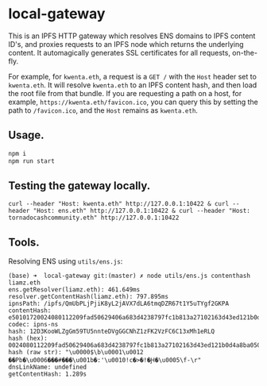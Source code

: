 local-gateway
=============

This is an IPFS HTTP gateway which resolves ENS domains to IPFS content ID's, and proxies requests to an IPFS node which returns the underlying content. It automagically generates SSL certificates for all requests, on-the-fly.

For example, for `kwenta.eth`, a request is a `GET /` with the `Host` header set to `kwenta.eth`. It will resolve `kwenta.eth` to an IPFS content hash, and then load the root file from that bundle. If you are requesting a path on a host, for example, `https://kwenta.eth/favicon.ico`, you can query this by setting the path to `/favicon.ico`, and the `Host` remains as `kwenta.eth`.

## Usage.

```sh
npm i
npm run start
```

## Testing the gateway locally.

```
curl --header "Host: kwenta.eth" http://127.0.0.1:10422 & curl --header "Host: ens.eth" http://127.0.0.1:10422 & curl --header "Host: tornadocashcommunity.eth" http://127.0.0.1:10422
```


## Tools.

Resolving ENS using `utils/ens.js`:

```
(base) ➜  local-gateway git:(master) ✗ node utils/ens.js contenthash liamz.eth
ens.getResolver(liamz.eth): 461.649ms
resolver.getContentHash(liamz.eth): 797.895ms
ipnsPath: /ipfs/QmUbPLjPjiK8yL2jAVX7dLA6tmqDZR67t1Y5uTYgf2GKPA
contentHash: e50101720024080112209fad50629406a683d4238797fc1b813a27102163d43ed121b0d4a8ba050c2d0d
codec: ipns-ns
hash: 12D3KooWLZgGm59TU5nnteDVgGGCNhZ1zFK2VzFC6C13xMh1eRLQ
hash (hex): 0024080112209fad50629406a683d4238797fc1b813a27102163d43ed121b0d4a8ba050c2d0d
hash (raw str): "\u0000$\b\u0001\u0012 ��Pb�\u0006���#���\u001b�:'\u0010!c�>�!�Ԩ�\u0005\f-\r"
dnsLinkName: undefined
getContentHash: 1.289s
```